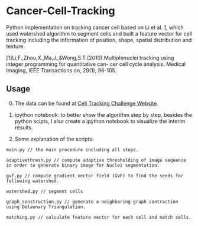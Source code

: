 # Cancer-Cell-Tracking
Python implementation on tracking cancer cell based on Li et al. [1](https://www.ncbi.nlm.nih.gov/pubmed/19643704), which used watershed algorithm to segment cells and built a feature vector for cell tracking including the information of position, shape, spatial distribution and texture.  

[1]Li,F.,Zhou,X.,Ma,J.,&Wong,S.T.(2010).Multiplenuclei tracking using integer programming for quantitative can- cer cell cycle analysis. Medical Imaging, IEEE Transactions on, 29(1), 96-105.

## Usage
0. The data can be found at [Cell Tracking Challenge Website](http://www.codesolorzano.com/Challenges/CTC/Datasets.html). 

1. ipython notebook: to better show the algorithm step by step, besides the python scipts, I also create a ipython notebook to visualize the interim results.

2. Some explanation of the scripts:
```
main.py // the main procedure including all steps.
```
```
adaptivethresh.py // compute adaptive thresholding of image sequence in order to generate binary image for Nuclei segmentation.
```
```
gvf.py // compute gradient vector field (GVF) to find the seeds for following watershed.
```
```
watershed.py // segment cells
```
```
graph_construction.py // generate a neighboring graph contraction using Delaunary Triangulation.
```
```
matching.py // calculate feature vector for each cell and match cells. 
```